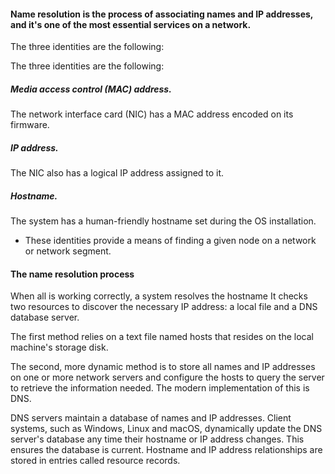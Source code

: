 #### Name resolution is the process of associating names and IP addresses, and it's one of the most essential services on a network.


The three identities are the following:

The three identities are the following:

##### Media access control (MAC) address. 
The network interface card (NIC) has a MAC address encoded on its firmware.
##### IP address. 
The NIC also has a logical IP address assigned to it.
##### Hostname. 
The system has a human-friendly hostname set during the OS installation.

- These identities provide a means of finding a given node on a network or network segment.


#### The name resolution process
When all is working correctly, a system resolves the hostname 
It checks two resources to discover the necessary IP address: a local file and a DNS database server.

The first method relies on a text file named hosts that resides on the local machine's storage disk. 


The second, more dynamic method is to store all names and IP addresses on one or more network servers and configure the hosts to query the server to retrieve the information needed. The modern implementation of this is DNS.

DNS servers maintain a database of names and IP addresses. Client systems, such as Windows, Linux and macOS, dynamically update the DNS server's database any time their hostname or IP address changes. This ensures the database is current. Hostname and IP address relationships are stored in entries called resource records.

